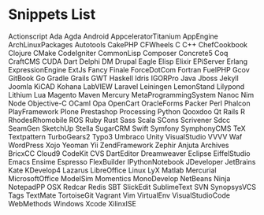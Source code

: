 # Snippets List
Actionscript
Ada
Agda
Android
AppceleratorTitanium
AppEngine
ArchLinuxPackages
Autotools
CakePHP
CFWheels
C
C++
ChefCookbook
Clojure
CMake
CodeIgniter
CommonLisp
Composer
Concrete5
Coq
CraftCMS
CUDA
Dart
Delphi
DM
Drupal
Eagle
Elisp
Elixir
EPiServer
Erlang
ExpressionEngine
ExtJs
Fancy
Finale
ForceDotCom
Fortran
FuelPHP
Gcov
GitBook
Go
Gradle
Grails
GWT
Haskell
Idris
IGORPro
Java
Jboss
Jekyll
Joomla
KiCAD
Kohana
LabVIEW
Laravel
Leiningen
LemonStand
Lilypond
Lithium
Lua
Magento
Maven
Mercury
MetaProgrammingSystem
Nanoc
Nim
Node
Objective-C
OCaml
Opa
OpenCart
OracleForms
Packer
Perl
Phalcon
PlayFramework
Plone
Prestashop
Processing
Python
Qooxdoo
Qt
Rails
R
RhodesRhomobile
ROS
Ruby
Rust
Sass
Scala
SCons
Scrivener
Sdcc
SeamGen
SketchUp
Stella
SugarCRM
Swift
Symfony
SymphonyCMS
TeX
Textpattern
TurboGears2
Typo3
Umbraco
Unity
VisualStudio
VVVV
Waf
WordPress
Xojo
Yeoman
Yii
ZendFramework
Zephir
Anjuta
Archives
BricxCC
Cloud9
CodeKit
CVS
DartEditor
Dreamweaver
Eclipse
EiffelStudio
Emacs
Ensime
Espresso
FlexBuilder
IPythonNotebook
JDeveloper
JetBrains
Kate
KDevelop4
Lazarus
LibreOffice
Linux
LyX
Matlab
Mercurial
MicrosoftOffice
ModelSim
Momentics
MonoDevelop
NetBeans
Ninja
NotepadPP
OSX
Redcar
Redis
SBT
SlickEdit
SublimeText
SVN
SynopsysVCS
Tags
TextMate
TortoiseGit
Vagrant
Vim
VirtualEnv
VisualStudioCode
WebMethods
Windows
Xcode
XilinxISE

